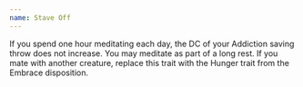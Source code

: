```yaml
---
name: Stave Off
---
```

If you spend one hour meditating each day, the DC of your Addiction saving throw does not increase.
You may meditate as part of a long rest. If you mate with another creature, replace this trait with the
Hunger trait from the Embrace disposition.
